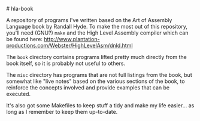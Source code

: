 # hla-book

A repository of programs I've written based on the Art of Assembly Language book by Randall Hyde. To
make the most out of this repository, you'll need (GNU?) `make` and the High Level Assembly compiler
which can be found here: http://www.plantation-productions.com/Webster/HighLevelAsm/dnld.html

The `book` directory contains programs lifted pretty much directly from the book itself, so it is
probably not useful to others.

The `misc` directory has programs that are not full listings from the book, but somewhat like "live
notes" based on the various sections of the book, to reinforce the concepts involved and provide
examples that can be executed.

It's also got some Makefiles to keep stuff a tidy and make my life easier... as long as I remember
to keep them up-to-date.
